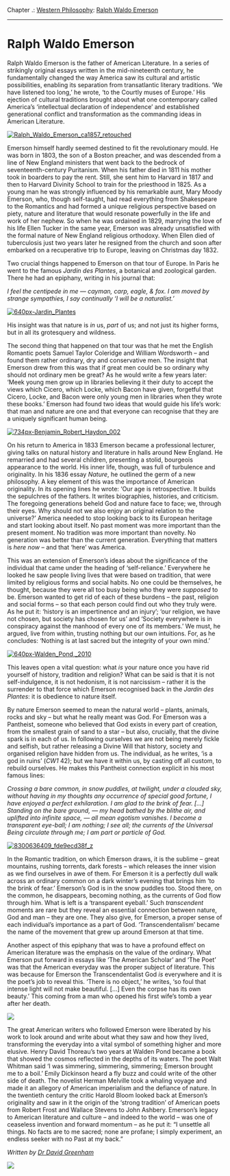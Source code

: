 Chapter .: [Western Philosophy](https://www.theschooloflife.com/thebookoflife/category/leisure/western-philosophy/): [Ralph Waldo Emerson](https://www.theschooloflife.com/thebookoflife/ralph-waldo-emerson/)

* * *

# Ralph Waldo Emerson

Ralph Waldo Emerson is the father of American Literature. In a series of strikingly original essays written in the mid-nineteenth century, he fundamentally changed the way America saw its cultural and artistic possibilities, enabling its separation from transatlantic literary traditions. ‘We have listened too long,’ he wrote, ‘to the Courtly muses of Europe.’ His ejection of cultural traditions brought about what one contemporary called America’s ‘intellectual declaration of independence’ and established generational conflict and transformation as the commanding ideas in American Literature.

[![Ralph_Waldo_Emerson_ca1857_retouched](https://www.theschooloflife.com/thebookoflife/wp-content/uploads/2016/04/Ralph_Waldo_Emerson_ca1857_retouched.jpg)](http://www.thebookoflife.org/wp-content/uploads/2016/04/Ralph_Waldo_Emerson_ca1857_retouched.jpg)

Emerson himself hardly seemed destined to fit the revolutionary mould. He was born in 1803, the son of a Boston preacher, and was descended from a line of New England ministers that went back to the bedrock of seventeenth-century Puritanism. When his father died in 1811 his mother took in boarders to pay the rent. Still, she sent him to Harvard in 1817 and then to Harvard Divinity School to train for the priesthood in 1825. As a young man he was strongly influenced by his remarkable aunt, Mary Moody Emerson, who, though self-taught, had read everything from Shakespeare to the Romantics and had formed a unique religious perspective based on piety, nature and literature that would resonate powerfully in the life and work of her nephew. So when he was ordained in 1829, marrying the love of his life Ellen Tucker in the same year, Emerson was already unsatisfied with the formal nature of New England religious orthodoxy. When Ellen died of tuberculosis just two years later he resigned from the church and soon after embarked on a recuperative trip to Europe, leaving on Christmas day 1832.

Two crucial things happened to Emerson on that tour of Europe. In Paris he went to the famous _Jardin des Plantes_, a botanical and zoological garden. There he had an epiphany, writing in his journal that:

_I feel the centipede in me — cayman, carp, eagle, & fox. I am moved by strange sympathies, I say continually ‘I will be a naturalist.’_

[![640px-Jardin_Plantes](https://www.theschooloflife.com/thebookoflife/wp-content/uploads/2016/04/640px-Jardin_Plantes.jpg)](http://www.thebookoflife.org/wp-content/uploads/2016/04/640px-Jardin_Plantes.jpg)

His insight was that nature is _in_ us, _part_ of us; and not just its higher forms, but in all its grotesquery and wildness.&nbsp;

The second thing that happened on that tour was that he met the English Romantic poets Samuel Taylor Coleridge and William Wordsworth – and found them rather ordinary, dry and conservative men. The insight that Emerson drew from this was that if great men could be so ordinary why should not ordinary men be great? As he would write a few years later: ‘Meek young men grow up in libraries believing it their duty to accept the views which Cicero, which Locke, which Bacon have given, forgetful that Cicero, Locke, and Bacon were only young men in libraries when they wrote these books.’ Emerson had found two ideas that would guide his life’s work: that man and nature are one and that everyone can recognise that they are a uniquely significant human being.

[![734px-Benjamin_Robert_Haydon_002](https://www.theschooloflife.com/thebookoflife/wp-content/uploads/2016/04/734px-Benjamin_Robert_Haydon_002.jpg)](http://www.thebookoflife.org/wp-content/uploads/2016/04/734px-Benjamin_Robert_Haydon_002.jpg)

On his return to America in 1833 Emerson became a professional lecturer, giving talks on natural history and literature in halls around New England. He remarried and had several children, presenting a stolid, bourgeois appearance to the world. His inner life, though, was full of turbulence and originality. In his 1836 essay _Nature_, he outlined the germ of a new philosophy. A key element of this was the importance of American originality. In its opening lines he wrote: ‘Our age is retrospective. It builds the sepulchres of the fathers. It writes biographies, histories, and criticism. The foregoing generations beheld God and nature face to face; we, through their eyes. Why should not we also enjoy an original relation to the universe?’ America needed to stop looking back to its European heritage and start looking about itself. No past moment was more important than the present moment. No tradition was more important than novelty. No generation was better than the current generation. Everything that matters is _here_ _now_ – and that ‘here’ was America.

This was an extension of Emerson’s ideas about the significance of the individual that came under the heading of ‘self-reliance.’ Everywhere he looked he saw people living lives that were based on tradition, that were limited by religious forms and social habits. No one could be themselves, he thought, because they were all too busy being who they were _supposed_ to be. Emerson wanted to get rid of each of these burdens – the past, religion and social forms – so that each person could find out who they truly were. As he put it: ‘history is an impertinence and an injury’; ‘our religion, we have not chosen, but society has chosen for us’ and ‘Society everywhere is in conspiracy against the manhood of every one of its members.’ We must, he argued, live from within, trusting nothing but our own intuitions. For, as he concludes: ‘Nothing is at last sacred but the integrity of your own mind.’

[![640px-Walden_Pond,_2010](https://www.theschooloflife.com/thebookoflife/wp-content/uploads/2016/04/640px-Walden_Pond_2010.jpg)](http://www.thebookoflife.org/wp-content/uploads/2016/04/640px-Walden_Pond_2010.jpg)

This leaves open a vital question: what _is_ your nature once you have rid yourself of history, tradition and religion? What can be said is that it is not self-indulgence, it is not hedonism, it is not narcissism – rather it is the surrender to that force which Emerson recognised back in the _Jardin des Plantes_: it is obedience to nature itself.

By nature Emerson seemed to mean the natural world – plants, animals, rocks and sky – but what he really meant was God. For Emerson was a Pantheist, someone who believed that God exists in every part of creation, from the smallest grain of sand to a star – but also, crucially, that the divine spark is in each of us. In following ourselves we are not being merely fickle and selfish, but rather releasing a Divine Will that history, society and organised religion have hidden from us. The individual, as he writes, ‘is a god in ruins’ (_CW1_ 42); but we have it within us, by casting off all custom, to rebuild ourselves. He makes this Pantheist connection explicit in his most famous lines:

_Crossing a bare common, in snow puddles, at twilight, under a clouded sky, without having in my thoughts any occurrence of special good fortune, I have enjoyed a perfect exhilaration. I am glad to the brink of fear. […] Standing on the bare ground, — my head bathed by the blithe air, and uplifted into infinite space, — all mean egotism vanishes. I become a transparent eye-ball; I am nothing; I see all; the currents of the Universal Being circulate through me; I am part or particle of God. &nbsp;_

[![8300636409_fde9ecd38f_z](https://www.theschooloflife.com/thebookoflife/wp-content/uploads/2016/04/8300636409_fde9ecd38f_z.jpg)](http://www.thebookoflife.org/wp-content/uploads/2016/04/8300636409_fde9ecd38f_z.jpg)

In the Romantic tradition, on which Emerson draws, it is the sublime – great mountains, rushing torrents, dark forests – which releases the inner vision as we find ourselves in awe of them. For Emerson it is a perfectly dull walk across an ordinary common on a dark winter’s evening that brings him ‘to the brink of fear.’ Emerson’s God is in the snow puddles too. Stood there, on the common, he disappears, becoming nothing, as the currents of God flow through him. What is left is a ‘transparent eyeball.’ Such _transcendent_ moments are rare but they reveal an essential connection between nature, God and man – they are one. They also give, for Emerson, a proper sense of each individual’s importance as a part of God. ‘Transcendentalism’ became the name of the movement that grew up around Emerson at that time. **&nbsp;**

Another aspect of this epiphany that was to have a profound effect on American literature was the emphasis on the value of the ordinary. What Emerson put forward in essays like ‘The American Scholar’ and ‘The Poet’ was that the American everyday was the proper subject of literature. This was because for Emerson the Transcendentalist God _is_ everywhere and it is the poet’s job to reveal this. ‘There is no object,’ he writes, ‘so foul that intense light will not make beautiful. […] Even the corpse has its own beauty.’ This coming from a man who opened his first wife’s tomb a year after her death.

![](https://www.theschooloflife.com/thebookoflife/wp-content/uploads/2014/11/Georg_Friedrich_Kersting_-_Man_Reading_at_Lamplight_-_WGA12122-772x1024.jpg)

The great American writers who followed Emerson were liberated by his work to look around and write about what they saw and how they lived, transforming the everyday into a vital symbol of something higher and more elusive. Henry David Thoreau’s two years at Walden Pond became a book that showed the cosmos reflected in the depths of its waters. The poet Walt Whitman said ‘I was simmering, simmering, simmering; Emerson brought me to a boil.’ Emily Dickinson heard a fly buzz and could write of the other side of death. The novelist Herman Melville took a whaling voyage and made it an allegory of American imperialism and the defiance of nature. In the twentieth century the critic Harold Bloom looked back at Emerson’s originality and saw in it the origin of the ‘strong tradition’ of American poets from Robert Frost and Wallace Stevens to John Ashbery. Emerson’s legacy to American literature and culture – and indeed to the world – was one of ceaseless invention and forward momentum – as he put it: “I unsettle all things. No facts are to me sacred; none are profane; I simply experiment, an endless seeker with no Past at my back.”

_Written by [Dr David Greenham](http://people.uwe.ac.uk/Pages/person.aspx?accountname=campus%5Cd2-greenham)_

[![](https://img.youtube.com/vi/EOkdFMw0pmk/0.jpg)](https://www.youtube.com/embed/EOkdFMw0pmk '')
